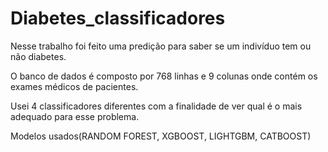 # Diabetes_classificadores
Nesse trabalho foi feito uma predição para saber se um indivíduo tem ou não diabetes.

O banco de dados é composto por 768 linhas e 9 colunas onde contém os exames médicos de pacientes.

Usei 4 classificadores diferentes com a finalidade de ver qual é o mais adequado para esse problema.

Modelos usados(RANDOM FOREST, XGBOOST, LIGHTGBM, CATBOOST)    
